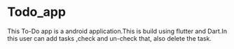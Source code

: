 # Todo_app
This To-Do app is a android application.This is build using flutter and Dart.In this user can add tasks ,check and un-check that, also delete the task.


